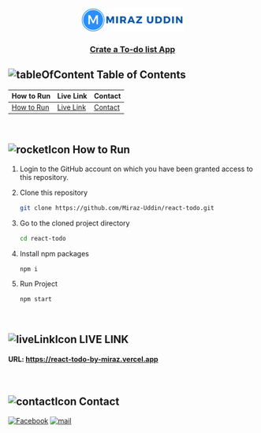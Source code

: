 <br />
 <p align="center">
    <img src="./logo.png" alt="Logo" width="207" height="47" />
    <h3 align="center "><a href="https://react-todo-by-miraz.vercel.app" target="_blank">Crate a To-do list App</a></h3>
</p>

<!-- TABLE OF CONTENTS -->

## ![tableOfContent][tableofcontent-shield] Table of Contents

| How to Run                 | Live Link                | Contact              |
| -------------------------- | ------------------------ | -------------------- |
| [How to Run](#-how-to-run) | [Live Link](#-live-link) | [Contact](#-contact) |

<br>

<!-- How to Run -->

## ![rocketIcon][rocketIcon-shield] How to Run

1. Login to the GitHub account on which you have been granted access to this repository.

2. Clone this repository
   ```sh
   git clone https://github.com/Miraz-Uddin/react-todo.git
   ```
3. Go to the cloned project directory
   ```sh
   cd react-todo
   ```
4. Install npm packages
   ```sh
   npm i
   ```
5. Run Project
   ```sh
   npm start
   ```

<br>

<!-- LIVE LINK  -->

## ![liveLinkIcon][live-link-icon-shield] LIVE LINK

#### URL: https://react-todo-by-miraz.vercel.app

<br>

<!-- Contact  -->

## ![contactIcon][contacticon-shield] Contact

[![Facebook][facebook-shield]][facebook-url]
[![mail][mail-shield]][mail-url]

<!-- MARKDOWN LINKS & IMAGES -->

[facebook-shield]: https://img.shields.io/badge/-Facebook-black.svg?style=flat-square&logo=facebook&color=555&logoColor=white
[facebook-url]: https://www.facebook.com/profile.php?id=100083946927748
[thumbnail-shield]: https://i.ibb.co/d6hxnvd/Screenshot-50.png
[mail-shield]: https://img.shields.io/badge/%F0%9F%93%A7%20Email-mirazuddin0623%40gmail.com-blueviolet
[mail-url]: mailto:mirazuddin0623@gmail.com
[tableofcontent-shield]: https://img.icons8.com/external-flatart-icons-flat-flatarticons/28/undefined/external-direction-business-and-teamwork-flatart-icons-flat-flatarticons.png
[rocketIcon-shield]: https://img.icons8.com/3d-fluency/28/rocket.png
[contacticon-shield]: https://img.icons8.com/external-flaticons-lineal-color-flat-icons/28/undefined/external-support-communication-media-flaticons-lineal-color-flat-icons.png
[live-link-icon-shield]: https://img.icons8.com/nolan/28/domain.png
